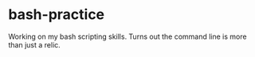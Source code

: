 # bash-practice
Working on my bash scripting skills. Turns out the command line is more than just a relic.
